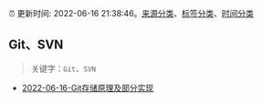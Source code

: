 :alarm_clock: 更新时间: 2022-06-16 21:38:46。[来源分类](../README.md)、[标签分类](../TAGS.md)、[时间分类](../TIMELINE.md)

## Git、SVN


> 关键字：`Git`、`SVN`



- [2022-06-16-Git存储原理及部分实现](https://toutiao.io/k/ztcw9lm) 